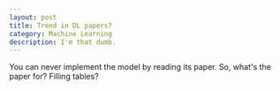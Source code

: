 ```yaml
---
layout: post
title: Trend in DL papers?
category: Machine Learning
description: I'm that dumb.
---
```


You can never implement the model by reading its paper. So, what's the paper for? Filling tables?